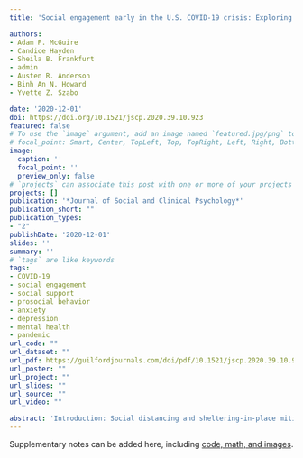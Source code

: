 ```yaml
---
title: 'Social engagement early in the U.S. COVID-19 crisis: Exploring social support and prosocial behavior between those with and without depression or anxiety in an online sample'

authors:
- Adam P. McGuire
- Candice Hayden
- Sheila B. Frankfurt
- admin
- Austen R. Anderson
- Binh An N. Howard
- Yvette Z. Szabo

date: '2020-12-01'
doi: https://doi.org/10.1521/jscp.2020.39.10.923
featured: false
# To use the `image` argument, add an image named `featured.jpg/png` to your page's folder.
# focal_point: Smart, Center, TopLeft, Top, TopRight, Left, Right, BottomLeft, Bottom, BottomRight.
image:
  caption: ''
  focal_point: ''
  preview_only: false
# `projects` can associate this post with one or more of your projects
projects: []
publication: '*Journal of Social and Clinical Psychology*'
publication_short: ""
publication_types:
- "2"
publishDate: '2020-12-01'
slides: ''
summary: ''
# `tags` are like keywords
tags:
- COVID-19
- social engagement
- social support
- prosocial behavior
- anxiety
- depression
- mental health
- pandemic
url_code: ""
url_dataset: ""
url_pdf: https://guilfordjournals.com/doi/pdf/10.1521/jscp.2020.39.10.923
url_poster: ""
url_project: ""
url_slides: ""
url_source: ""
url_video: ""

abstract: 'Introduction: Social distancing and sheltering-in-place mitigate the physical health risks of the novel coronavirus (COVID-19); however, there are concerns about the impact on mental health and social engagement. Methods: We used data from a U.S.-based online survey (March 2020) to examine patterns of social support and prosocial behavior, explore differences between people with and without depression or anxiety, and explore correlates of social engagement in both groups, including symptom severity in the clinical group. Results: The clinical group reported greater social engagement. In both groups, social engagement was positively associated with COVID-19-related worry and trait moral elevation; mindfulness was positively associated with all outcomes for the clinical group only. Social interaction frequency had little influence on outcomes. Depressive symptom severity was positively associated with all outcomes, whereas anxiety was negatively associated with prosocial behavior. Discussion: These findings highlight how social engagement was experienced early in the U.S. COVID-19 crisis.'
---
```



Supplementary notes can be added here, including [code, math, and images](https://wowchemy.com/docs/writing-markdown-latex/).
